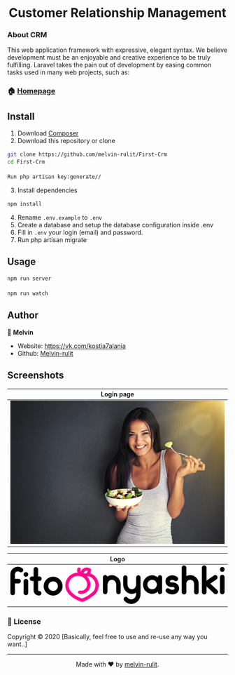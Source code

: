 <h1 align="center">Customer Relationship Management</h1>

### About CRM

This web application framework with expressive, elegant syntax. We believe development must be an enjoyable and creative experience to be truly fulfilling. Laravel takes the pain out of development by easing common tasks used in many web projects, such as:


### 🏠 [Homepage](https://github.com/melvin-rulit)

## Install
1) Download <a href="https://getcomposer.org/download/" target="_blank">Composer</a>
2) Download this repository or clone
```sh
git clone https://github.com/melvin-rulit/First-Crm
cd First-Crm 

Run php artisan key:generate//
```
3) Install dependencies
```sh
npm install
```
4) Rename ```.env.example``` to ```.env```
5) Create a database and setup the database configuration inside .env
6) Fill in ```.env``` your login (email) and password.
7) Run php artisan migrate


## Usage

```sh
npm run server

npm run watch
```


## Author

👤 **Melvin**

* Website: https://vk.com/kostia7alania
* Github: [Melvin-rulit](https://github.com/melvin-rulit)


## Screenshots

| Login page | 
| ------------ | 
|<img src="https://github.com/melvin-rulit/First-Crm/blob/master/public/images/intro-bg.jpg">|

| Logo | 
| ------------ | 
|<img src="https://github.com/melvin-rulit/First-Crm/blob/master/public/images/loading.svg">|


### 📝 License

Copyright © 2020 [Basically, feel free to use and re-use any way you want..]


***
<div align=center>

Made with :heart: by [melvin-rulit](https://github.com/melvin-rulit).

</div>
